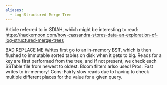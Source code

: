 ```yaml
---
aliases:
  - Log-Structured Merge Tree
---
```



Article referred to in SDIAH, which might be interesting to read: https://hackernoon.com/how-cassandra-stores-data-an-exploration-of-log-structured-merge-trees


BAD REPLACE ME
Writes first go to an in-memory BST, which is then flushed to immutable sorted tables on disk when it gets to big. Reads for a key are first performed from the tree, and if not present, we check each SSTable file from newest to oldest. Bloom filters arlso used!
Pros: Fast writes to in-memory!
Cons: Fairly slow reads due to having to check multiple different places for the value for a given query.